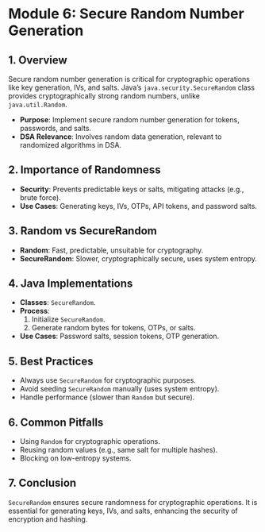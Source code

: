 # Module 6: Secure Random Number Generation

## 1. Overview
Secure random number generation is critical for cryptographic operations like key generation, IVs, and salts. Java’s `java.security.SecureRandom` class provides cryptographically strong random numbers, unlike `java.util.Random`.

- **Purpose**: Implement secure random number generation for tokens, passwords, and salts.
- **DSA Relevance**: Involves random data generation, relevant to randomized algorithms in DSA.

## 2. Importance of Randomness
- **Security**: Prevents predictable keys or salts, mitigating attacks (e.g., brute force).
- **Use Cases**: Generating keys, IVs, OTPs, API tokens, and password salts.

## 3. Random vs SecureRandom
- **Random**: Fast, predictable, unsuitable for cryptography.
- **SecureRandom**: Slower, cryptographically secure, uses system entropy.

## 4. Java Implementations
- **Classes**: `SecureRandom`.
- **Process**:
  1. Initialize `SecureRandom`.
  2. Generate random bytes for tokens, OTPs, or salts.
- **Use Cases**: Password salts, session tokens, OTP generation.

## 5. Best Practices
- Always use `SecureRandom` for cryptographic purposes.
- Avoid seeding `SecureRandom` manually (uses system entropy).
- Handle performance (slower than `Random` but secure).

## 6. Common Pitfalls
- Using `Random` for cryptographic operations.
- Reusing random values (e.g., same salt for multiple hashes).
- Blocking on low-entropy systems.

## 7. Conclusion
`SecureRandom` ensures secure randomness for cryptographic operations. It is essential for generating keys, IVs, and salts, enhancing the security of encryption and hashing.